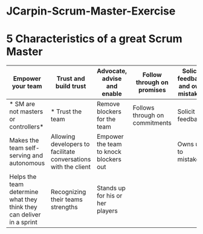 # JCarpin-Scrum-Master-Exercise

# 5 Characteristics of a great Scrum Master

Empower your team | Trust and build trust | Advocate, advise and enable | Follow through on promises | Solicit feedback and own mistakes
------------------ | --------------------- | --------------------------- | --------------------------|---------------------------------
* SM are not masters or controllers* | * Trust the team | Remove blockers for the team | Follows through on commitments | Solicit feedback 
Makes the team self-serving and autonomous | Allowing developers to facilitate conversations with the client | Empower the team to knock blockers out | | Owns up to mistakes 
Helps the team determine what they think they can deliver in a sprint | Recognizing their teams strengths | Stands up for his or her players| | |
